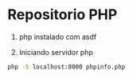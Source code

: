 # Repositorio PHP

1. php instalado com asdf

2. Iniciando servidor php
```bash
php -S localhost:8000 phpinfo.php
```
